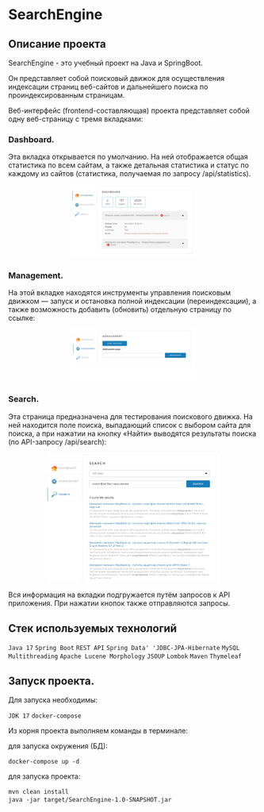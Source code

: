 # SearchEngine

## Описание проекта
SearchEngine - это учебный проект на Java и SpringBoot.

Он представляет собой поисковый движок для осуществления индексации страниц веб-сайтов и дальнейшего поиска по проиндексированным страницам.

Веб-интерфейс (frontend-составляющая) проекта представляет собой одну веб-страницу с тремя вкладками:

### Dashboard. 
Эта вкладка открывается по умолчанию. На ней отображается общая статистика по всем сайтам, а также детальная статистика и статус по каждому из сайтов (статистика, получаемая по запросу /api/statistics).

<p align="center"><img  src="/readme_assets/dashboard.png" width="50%"></p>


### Management. 
На этой вкладке находятся инструменты управления поисковым движком — запуск и остановка полной индексации (переиндексации), а также возможность добавить (обновить) отдельную страницу по ссылке:

<p align="center"><img  src="/readme_assets/management.png" width="50%"></p>


### Search. 
Эта страница предназначена для тестирования поискового движка. На ней находится поле поиска, выпадающий список с выбором сайта для поиска, а при нажатии на кнопку «Найти» выводятся результаты поиска (по API-запросу /api/search):

<p align="center"><img  src="/readme_assets/search.png" width="70%"></p>


Вся информация на вкладки подгружается путём запросов к API приложения. При нажатии кнопок также отправляются запросы.


## Стек используемых технологий
`Java 17` `Spring Boot` `REST API` `Spring Data' 'JDBC-JPA-Hibernate` `MySQL` `Multithreading` `Apache Lucene Morphology` `JSOUP` `Lombok` `Maven` `Thymeleaf`



## Запуск проекта.

Для запуска необходимы: 

`JDK 17`
`docker-compose`

Из корня проекта выполняем команды в терминале:

для запуска окружения (БД):

```
docker-compose up -d
```

для запуска проекта:

```
mvn clean install
java -jar target/SearchEngine-1.0-SNAPSHOT.jar
```
